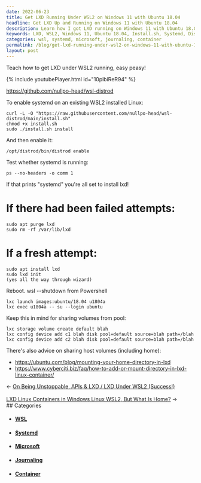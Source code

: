 ```yaml
---
date: 2022-06-23
title: Get LXD Running Under WSL2 on Windows 11 with Ubuntu 18.04
headline: Get LXD Up and Running on Windows 11 with Ubuntu 18.04
description: Learn how I got LXD running on Windows 11 with Ubuntu 18.04. I'll show you how to download the install.sh file, enable systemd, and test if it's running. Plus, I'll share how to fix failed attempts and start fresh. Get all the steps you need to get LXD up and running today.
keywords: LXD, WSL2, Windows 11, Ubuntu 18.04, Install.sh, Systemd, Distrod, Enable, Ps, Comm, Purge, Delete, Fresh Attempt
categories: wsl, systemd, microsoft, journaling, container
permalink: /blog/get-lxd-running-under-wsl2-on-windows-11-with-ubuntu-18-04/
layout: post
---
```



Teach how to get LXD under WSL2 running, easy peasy!

{% include youtubePlayer.html id="10pibiReR94" %}

https://github.com/nullpo-head/wsl-distrod

To enable systemd on an existing WSL2 installed Linux:

    curl -L -O "https://raw.githubusercontent.com/nullpo-head/wsl-distrod/main/install.sh"
    chmod +x install.sh
    sudo ./install.sh install

And then enable it:

    /opt/distrod/bin/distrod enable

Test whether systemd is running:

    ps --no-headers -o comm 1

If that prints "systemd" you're all set to install lxd!

# If there had been failed attempts:

    sudo apt purge lxd
    sudo rm -rf /var/lib/lxd

# If a fresh attempt:

    sudo apt install lxd
    sudo lxd init
    (yes all the way through wizard)

Reboot. wsl --shutdown from Powershell

    lxc launch images:ubuntu/18.04 u1804a
    lxc exec u1804a -- su --login ubuntu

Keep this in mind for sharing volumes from pool:

    lxc storage volume create default blah
    lxc config device add c1 blah disk pool=default source=blah path=/blah
    lxc config device add c2 blah disk pool=default source=blah path=/blah

There's also advice on sharing host volumes (including home):
- https://ubuntu.com/blog/mounting-your-home-directory-in-lxd
- https://www.cyberciti.biz/faq/how-to-add-or-mount-directory-in-lxd-linux-container/


<div class="arrow-links"><div class="post-nav-prev"><span class="arrow">&larr;&nbsp;</span><a href="/blog/on-being-unstoppable-apis-lxd-lxd-under-wsl2-success/">On Being Unstoppable, APIs & LXD / LXD Under WSL2 (Success!)</a></div> &nbsp; <div class="post-nav-next"><a href="/blog/lxd-linux-containers-in-windows-linux-wsl2-but-what-is-home/">LXD Linux Containers in Windows Linux WSL2, But What Is Home?</a><span class="arrow">&nbsp;&rarr;</span></div></div>
## Categories

<ul>
<li><h4><a href='/wsl/'>WSL</a></h4></li>
<li><h4><a href='/systemd/'>Systemd</a></h4></li>
<li><h4><a href='/microsoft/'>Microsoft</a></h4></li>
<li><h4><a href='/journaling/'>Journaling</a></h4></li>
<li><h4><a href='/container/'>Container</a></h4></li></ul>